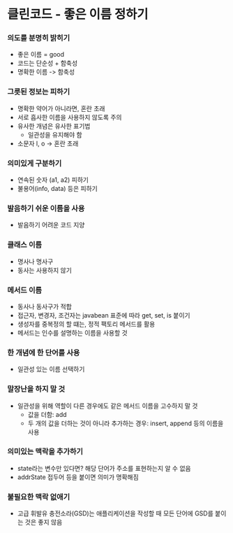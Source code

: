 # 클린코드 - 좋은 이름 정하기

### 의도를 분명히 밝히기
- 좋은 이름 = good
- 코드는 단순성 + 함축성
- 명확한 이름 -> 함축성

### 그릇된 정보는 피하기
- 명확한 약어가 아니라면, 혼란 초래
- 서로 흡사한 이름을 사용하지 않도록 주의
- 유사한 개념은 유사한 표기법
  - 일관성을 유지해야 함
- 소문자 l, o -> 혼란 초래

### 의미있게 구분하기
- 연속된 숫자 (a1, a2) 피하기
- 불용어(info, data) 등은 피하기

### 발음하기 쉬운 이름을 사용
- 발음하기 어려운 코드 지양

### 클래스 이름
- 명사나 명사구
- 동사는 사용하지 않기

### 메서드 이름
- 동사나 동사구가 적합
- 접근자, 변경자, 조건자는 javabean 표준에 따라 get, set, is 붙이기
- 생성자를 중복정의 할 떄는, 정적 팩토리 메서드를 활용
- 메서드는 인수를 설명하는 이름을 사용할 것

### 한 개념에 한 단어를 사용
- 일관성 있는 이름 선택하기

### 말장난을 하지 말 것
- 일관성을 위해 역할이 다른 경우에도 같은 메서드 이름을 고수하지 말 것 
  - 값을 더함: add
  - 두 개의 값을 더하는 것이 아니라 추가하는 경우: insert, append 등의 이름을 사용

### 의미있는 맥락을 추가하기
- state라는 변수만 있다면? 해당 단어가 주소를 표현하는지 알 수 없음
- addrState 접두어 등을 붙이면 의미가 명확해짐

### 불필요한 맥락 없애기
- 고급 휘발유 충전소라(GSD)는 애플리케이션을 작성할 때 모든 단어에 GSD를 붙이는 것은 좋지 않음
